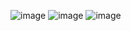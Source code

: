 ![image](https://github.com/julius-roxas22/squizer-practice/assets/148351137/67866ecc-2942-4db6-8498-18609a353c24)
![image](https://github.com/julius-roxas22/squizer-practice/assets/148351137/94bb4fc7-a4ce-403d-87d7-d2bcbaacf0be)
![image](https://github.com/julius-roxas22/squizer-practice/assets/148351137/d5923241-feff-4cfd-8822-234f4d28674f)

